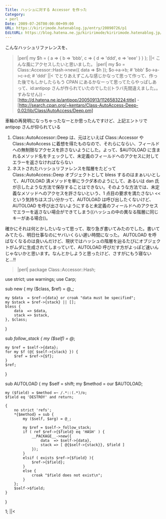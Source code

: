 ```yaml
---
Title: ハッシュに対する Accessor を作った
Category:
- perl
Date: 2009-07-26T00:00:00+09:00
URL: https://kiririmode.hatenablog.jp/entry/20090726/p1
EditURL: https://blog.hatena.ne.jp/kiririmode/kiririmode.hatenablog.jp/atom/entry/8454420450078212782
---
```



こんなハッシュリファレンスを、
>|perl|
my $h = {
    a => {
        b => 'bbb',
        c => {
            d => 'ddd',
            e => 'eee'
        }
    }
};
||<
こんな風にアクセスしたいと思いました。
>|perl|
my $o = Class::Accessor::Hash->new({ data => $h });
$o->a->b;    # 'bbb'
$o->a->c->d; # 'ddd'
||<
でとりあえずこんな感じかなって思って作って、作った後でもしかしたらもう CPAN にあるかなーって思ってたらやっぱしあって、id:antipop さんが作られていたのでした((トラバ先間違えました。。すみなせん))
-[http://d.hatena.ne.jp/antipop/20050913/1126583224:title]
-[http://search.cpan.org/~kentaro/Class-AutoAccess-Deep-0.02/lib/Class/AutoAccess/Deep.pm]

車輪の再発明になっちゃったなーとか思ったんですけど、上記エントリで antipop さんが仰られている
>>
   1. Class::AutoAccessor::Deep は、元はといえば Class::Accessor や Class::AutoAccess に着想を得たものなので、それらにならい、フィールドへの無制限なアクセスを許さないようにした。よって、$AUTOLOAD に含まれるメソッド名をチェックして、未定義のフィールドへのアクセスに対してエラーを返さなければならない
   2. ネストされたハッシュリファレンスを階層をたどって Class::AutoAccess::Deep オブジェクトとして bless するのはまぁいいとして、AUTOLOAD 済メソッドを単にラクダ本のようにして、あるいは dan 氏が示したような方法で保存することはできない。そのような方法では、未定義なメソッドへのアクセスを許さないという、1 点目の要求を満たさない
<<
という気持ちはスゴい分かって、AUTOLOAD は呼び出したくないけど、AUTOLOAD を呼び出さないようにすると未定義のフィールドへのアクセスでエラーを返さない場合ができてしまう((ハッシュの中の異なる階層に同じキーがある場合))。


確かにそれは何とかしたいなって思って、取り急ぎ書いてみたのでした。書いてみてたら、明日仕事なのにヤバいくらい遅い時間になった。
AUTOLOAD を呼ばなくなるのは良いんだけど、現状ではハッシュの階層を辿るたびにオブジェクトがムダに生成されてしまっていて、AUTOLOAD 呼びだす方がよっぽど速いんじゃないかと思います。なんとかしようと思ったけど、さすがにもう寝ないと…!!
>|perl|
package Class::Accessor::Hash;

use strict;
use warnings;
use Carp;

sub new {
    my ($class, $ref) = @_;

    my $data  = $ref->{data} or croak "data must be specified";
    my $stack = $ref->{stack} || [];
    bless { 
        data  => $data,
        stack => $stack,
    }, $class;
}

sub _follow_stack {
    my ($self) = @_;

    my $ref = $self->{data};
    for my $f (@{ $self->{stack} }) {
        $ref = $ref->{$f};
    }
    $ref;
}

sub AUTOLOAD {
    my $self   = shift;
    my $method = our $AUTOLOAD;

    my ($field) = $method =~ /.*::(.*)/o;
    $field eq 'DESTROY' and return;

    {
        no strict 'refs';
        *{$method} = sub {
            my ($self, $arg) = @_;

            my $ref = $self->_follow_stack;
            if ( ref $ref->{$field} eq 'HASH' ) {
                __PACKAGE__->new({
                    data  => $self->{data},
                    stack => [ @{$self->{stack}}, $field ]
                });
            }
            elsif ( exists $ref->{$field} ){
                $ref->{$field};
            }
            else {
                croak "$field does not exist\n";
            }
        };
        $self->$field;
    }
}

1;
||<
